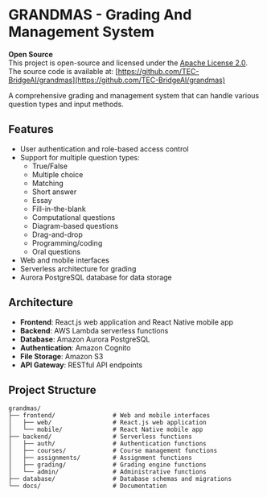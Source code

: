 # GRANDMAS - Grading And Management System

**Open Source**  
This project is open-source and licensed under the [Apache License 2.0](LICENSE). The source code is available at: [https://github.com/TEC-BridgeAI/grandmas](https://github.com/TEC-BridgeAI/grandmas)

A comprehensive grading and management system that can handle various question types and input methods.

## Features

- User authentication and role-based access control
- Support for multiple question types:
  - True/False
  - Multiple choice
  - Matching
  - Short answer
  - Essay
  - Fill-in-the-blank
  - Computational questions
  - Diagram-based questions
  - Drag-and-drop
  - Programming/coding
  - Oral questions
- Web and mobile interfaces
- Serverless architecture for grading
- Aurora PostgreSQL database for data storage

## Architecture

- **Frontend**: React.js web application and React Native mobile app
- **Backend**: AWS Lambda serverless functions
- **Database**: Amazon Aurora PostgreSQL
- **Authentication**: Amazon Cognito
- **File Storage**: Amazon S3
- **API Gateway**: RESTful API endpoints

## Project Structure

```
grandmas/
├── frontend/                # Web and mobile interfaces
│   ├── web/                 # React.js web application
│   └── mobile/              # React Native mobile app
├── backend/                 # Serverless functions
│   ├── auth/                # Authentication functions
│   ├── courses/             # Course management functions
│   ├── assignments/         # Assignment functions
│   ├── grading/             # Grading engine functions
│   └── admin/               # Administrative functions
├── database/                # Database schemas and migrations
└── docs/                    # Documentation
```